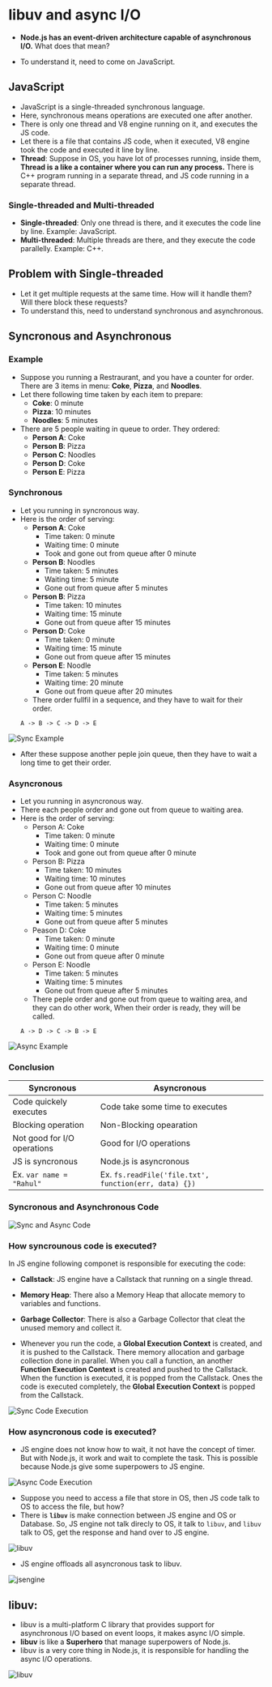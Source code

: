 # libuv and async I/O

- **Node.js has an event-driven architecture capable of asynchronous I/O.** What does that mean?

- To understand it, need to come on JavaScript.

## JavaScript
- JavaScript is a single-threaded synchronous language.
- Here, synchronous means operations are executed one after another.
- There is only one thread and V8 engine running on it, and executes the JS code.
- Let there is a file that contains JS code, when it executed, V8 engine took the code and executed it line by line.
- **Thread**: Suppose in OS, you have lot of processes running, inside them, **Thread is a like a container where you can run any process.** There is C++ program running in a separate thread, and JS code running in a separate thread.

### Single-threaded and Multi-threaded
- **Single-threaded**: Only one thread is there, and it executes the code line by line. Example: JavaScript.
- **Multi-threaded**: Multiple threads are there, and they execute the code parallelly. Example: C++.

## Problem with Single-threaded
- Let it get multiple requests at the same time. How will it handle them? Will there block these requests?
- To understand this, need to understand synchronous and asynchronous.

## Syncronous and Asynchronous
### Example
- Suppose you running a Restraurant, and you have a counter for order. There are 3 items in menu: **Coke**, **Pizza**, and **Noodles**.
- Let there following time taken by each item to prepare:
  - **Coke**: 0 minute
  - **Pizza**: 10 minutes
  - **Noodles**: 5 minutes
- There are 5 people waiting in queue to order. They ordered:
  - **Person A**: Coke
  - **Person B**: Pizza
  - **Person C**: Noodles
  - **Person D**: Coke
  - **Person E**: Pizza

### Synchronous
- Let you running in syncronous way.
- Here is the order of serving:
  - **Person A**: Coke
    - Time taken: 0 minute
    - Waiting time: 0 minute
    - Took and gone out from queue after 0 minute
  - **Person B**: Noodles
    - Time taken: 5 minutes
    - Waiting time: 5 minute
    - Gone out from queue after 5 minutes
  - **Person B**: Pizza
    - Time taken: 10 minutes
    - Waiting time: 15 minute
    - Gone out from queue after 15 minutes
  - **Person D**: Coke
    - Time taken: 0 minute
    - Waiting time: 15 minute
    - Gone out from queue after 15 minutes
  - **Person E**: Noodle
    - Time taken: 5 minutes
    - Waiting time: 20 minute
    - Gone out from queue after 20 minutes
  - There order fullfil in a sequence, and they have to wait for their order.
  ```
  A -> B -> C -> D -> E
  ```

![Sync Example](./images/sync-ex.png)

- After these suppose another peple join queue, then they have to wait a long time to get their order.

### Asyncronous
- Let you running in asyncronous way.
- There each people order and gone out from queue to waiting area. 
- Here is the order of serving:
  - Person A: Coke
    - Time taken: 0 minute
    - Waiting time: 0 minute
    - Took and gone out from queue after 0 minute
  - Person B: Pizza
    - Time taken: 10 minutes
    - Waiting time: 10 minutes
    - Gone out from queue after 10 minutes
  - Person C: Noodle
    - Time taken: 5 minutes
    - Waiting time: 5 minutes
    - Gone out from queue after 5 minutes
  - Peason D: Coke
    - Time taken: 0 minute
    - Waiting time: 0 minute
    - Gone out from queue after 0 minute
  - Person E: Noodle
    - Time taken: 5 minutes
    - Waiting time: 5 minutes
    - Gone out from queue after 5 minutes
  - There peple order and gone out from queue to waiting area, and they can do other work, When their order is ready, they will be called.
  ```
  A -> D -> C -> B -> E
  ```

![Async Example](./images/async-ex.png)

### Conclusion
| Syncronous | Asyncronous |
| --- | --- |
| Code quickely executes | Code take some time to executes |
| Blocking operation | Non-Blocking opearation |
| Not good for I/O operations | Good for I/O operations |
| JS is syncronous | Node.js is asyncronous |
| Ex. `var name = "Rahul"` | Ex. `fs.readFile('file.txt', function(err, data) {})` |

### Syncronous and Asynchronous Code
![Sync and Async Code](./images/sync-async-code.png)

### How syncrounous code is executed?
In JS engine following componet is responsible for executing the code:
- **Callstack**: JS engine have a Callstack that running on a single thread.
- **Memory Heap**: There also a Memory Heap that allocate memory to variables and functions.
- **Garbage Collector**: There is also a Garbage Collector that cleat the unused memory and collect it.

- Whenever you run the code, a **Global Execution Context** is created, and it is pushed to the Callstack. There memory allocation and garbage collection done in parallel. When you call a function, an another **Function Execution Context** is created and pushed to the Callstack. When the function is executed, it is popped from the Callstack. Ones the code is executed completely, the **Global Execution Context** is popped from the Callstack.

![Sync Code Execution](./images/sync-code-execution.png)

### How asyncronous code is executed?
- JS engine does not know how to wait, it not have the concept of timer. But with Node.js, it work and wait to complete the task. This is possible because Node.js give some superpowers to JS engine.

![Async Code Execution](./images/async-code-execution.png)

- Suppose you need to access a file that store in OS, then JS code talk to OS to access the file, but how?
- There is **`libuv`** is make connection between JS engine and OS or Database. So, JS engine not talk direcly to OS, it talk to `libuv`, and `libuv` talk to OS, get the response and hand over to JS engine.

![libuv](./images/libuv2.png)

- JS engine offloads all asyncronous task to libuv.

![jsengine](./images/jsengine-offloads.png)

## **libuv**: 
- libuv is a multi-platform C library that provides support for asynchronous I/O based on event loops, it makes async I/O simple.
- **libuv** is like a **Superhero** that manage superpowers of Node.js.
- libuv is a very core thing in Node.js, it is responsible for handling the async I/O operations.

![libuv](./images/libuv.png)

